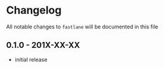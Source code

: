 # Changelog

All notable changes to `fastlane` will be documented in this file

## 0.1.0 - 201X-XX-XX

- initial release
